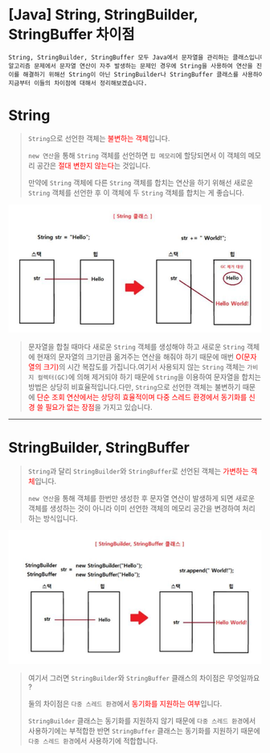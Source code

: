 # [Java] String, StringBuilder, StringBuffer 차이점

```markdown
String, StringBuilder, StringBuffer 모두 Java에서 문자열을 관리하는 클래스입니다.
알고리즘 문제에서 문자열 연산이 자주 발생하는 문제인 경우에 String을 사용하여 연산을 진행하게 된다면 시간 초과가 발생하는 경우가 상당히 많습니다.
이를 해결하기 위해선 String이 아닌 StringBuilder나 StringBuffer 클래스를 사용하여 문자열 연산을 처리해야합니다.
지금부터 이들의 차이점에 대해서 정리해보겠습니다.
```

# String

> `String`으로 선언한 객체는 <span style="color:red">불변하는 객체</span>입니다. 
>
> `new 연산`을 통해 `String` 객체를 선언하면 `힙 메모리`에 할당되면서 이 객체의 메모리 공간은 <span style="color:red">절대 변한지 않는다</span>는 것입니다.
>
> 만약에 `String` 객체에 다른 `String` 객체를 합치는 연산을 하기 위해선 새로운 `String` 객체를 선언한 후 이 객체에 두 `String` 객체를 합치는 게 좋습니다. 

![image-20230725185400362](images/image-20230725185400362.png)

>문자열을 합칠 때마다 새로운 `String` 객체를 생성해야 하고 새로운 `String` 객체에 현재의 문자열의 크기만큼 옮겨주는 연산을 해줘야 하기 때문에 매번 <span style="color:red">O(문자열의 크기)</span>의 시간 복잡도를 가집니다.여기서 사용되지 않는 `String` 객체는 `가비지 컬렉터(GC)`에 의해 제거되야 하기 때문에 `String`을 이용하여 문자열을 합치는 방법은 상당히 비효율적입니다.다만, `String`으로 선언한 객체는 불변하기 때문에 <span style="color:red">단순 조회 연산에서는 상당히 효율적이며 다중 스레드 환경에서 동기화를 신경 쓸 필요가 없는 장점</span>을 가지고 있습니다.



------



# StringBuilder, StringBuffer 

> `String`과 달리 `StringBuilder`와 `StringBuffer`로 선언된 객체는 <span style="color:red">가변하는 객체</span>입니다.
>
> `new 연산`을 통해 객체를 한번만 생성한 후 문자열 연산이 발생하게 되면 새로운 객체를 생성하는 것이 아니라 이미 선언한 객체의 메모리 공간을 변경하여 처리하는 방식입니다.

![image-20230725185423046](images/image-20230725185423046.png)

>여기서 그러면 `StringBuilder`와 `StringBuffer` 클래스의 차이점은 무엇일까요 ?
>
>둘의 차이점은 `다중 스레드 환경`에서 <span style="color:red">동기화를 지원하는 여부</span>입니다.
>
>`StringBuilder` 클래스는 동기화를 지원하지 않기 때문에 `다중 스레드 환경`에서 사용하기에는 부적합한 반면 `StringBuffer` 클래스는 동기화를 지원하기 때문에 `다중 스레드 환경`에서 사용하기에 적합합니다.